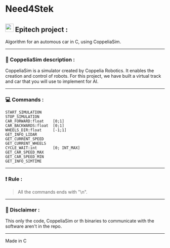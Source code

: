 # Need4Stek

## <img width="26px" src="https://newsroom.ionis-group.com/wp-content/uploads/2018/12/epitech-logo-signature-quadri.png"/> Epitech project :

Algorithm for an automous car in C, using CoppeliaSim.

---

### :pencil: CoppeliaSim description :
   CoppeliaSim is a simulator created by Coppelia Robotics. It enables the creation and control of robots.
For this project, we have built a virtual track and car that you will use to implement for AI.

---

### :computer: Commands :
```
START_SIMULATION    
STOP_SIMULATION     
CAR_FORWARD:float    [0;1]
CAR_BACKWARDS:float  [0;1]
WHEELS_DIR:float     [-1;1]
GET_INFO_LIDAR
GET_CURRENT_SPEED
GET_CURRENT_WHEELS
CYCLE_WAIT:int       [0; INT_MAX]
GET_CAR_SPEED_MAX
GET_CAR_SPEED_MIN
GET_INFO_SIMTIME
```

---

### :exclamation: Rule :
> All the commands ends with "\n".

---

### :no_entry_sign: Disclaimer :
This only the code, CoppeliaSim or th binaries to communicate with the software aren't in the repo.

---

Made in C
